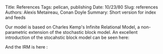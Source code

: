 Title: References
Tags: pelican, publishing
Date: 10/23/80
Slug: references
Authors: Alexis Metaireau, Conan Doyle
Summary: Short version for index and feeds

Our model is based on Charles Kemp's Infinite Relational Model, a non-parametric
extension of the stochastic block model. An excellent introduction of
the stocahstic block model can be seen here:

And the IRM is here :




